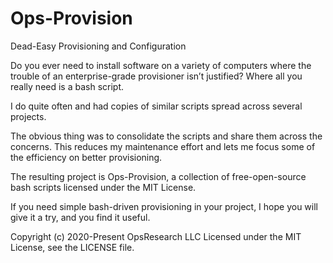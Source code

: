# Ops-Provision
Dead-Easy Provisioning and Configuration

Do you ever need to install software on a variety of computers where the trouble of an enterprise-grade provisioner isn’t justified? Where all you really need is a bash script.

I do quite often and had copies of similar scripts spread across several projects.

The obvious thing was to consolidate the scripts and share them across the concerns. This reduces my maintenance effort and lets me focus some of the efficiency on better provisioning.

The resulting project is Ops-Provision, a collection of free-open-source bash scripts licensed under the MIT License.

If you need simple bash-driven provisioning in your project, I hope you will give it a try, and you find it useful.

Copyright (c) 2020-Present OpsResearch LLC
Licensed under the MIT License, see the LICENSE file.


